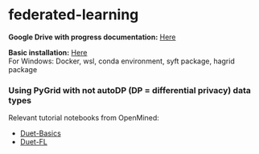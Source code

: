 # federated-learning
**Google Drive with progress documentation:** [Here](https://drive.google.com/drive/folders/1v8lI87k5vIHP0WD9i-aw3n6qnlxj0nw5?usp=sharing)

**Basic installation:** [Here](https://openmined.github.io/PySyft/install_tutorials/overview.html)  
For Windows: Docker, wsl, conda environment, syft package, hagrid package

### Using PyGrid with not autoDP (DP = differential privacy) data types
Relevant tutorial notebooks from OpenMined:
- [Duet-Basics](https://github.com/OpenMined/courses/tree/foundations-of-private-computation/federated-learning/duet_basics)
- [Duet-FL](https://github.com/OpenMined/courses/tree/foundations-of-private-computation/federated-learning/duet_fl)
